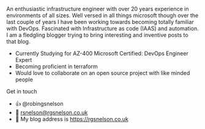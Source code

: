 An enthusiastic infrastructure engineer with over 20 years experience in environments of all sizes. Well versed in all things microsoft though over the last couple of years I have been working towards becoming totally familiar with DevOps. Fascinated with Infrastructure as code (IAAS) and automation. I am a fledgling blogger trying to bring interesting and inventive posts to that blog.

 - Currently Studying for AZ-400 Microsoft Certified: DevOps Engineer Expert
 - Becoming proficient in terraform
 - Would love to collaborate on an open source project with like minded people


Get in touch
  - :thumbsup: @robingsnelson
  - :email: rsnelson@rgsnelson.co.uk
  - :page_with_curl: My blog address is https://rgsnelson.co.uk